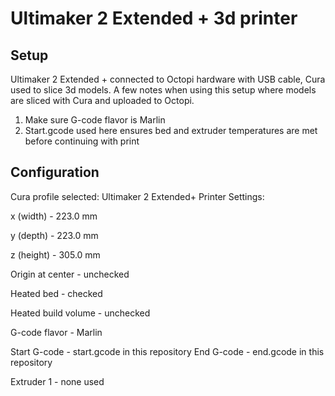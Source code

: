 # Ultimaker 2 Extended + 3d printer

## Setup
Ultimaker 2 Extended + connected to Octopi hardware with USB cable, Cura used to slice 3d models. A few notes when using this setup where models are sliced with Cura and uploaded to Octopi.
1. Make sure G-code flavor is Marlin
2. Start.gcode used here ensures bed and extruder temperatures are met before continuing with print

## Configuration
Cura profile selected: Ultimaker 2 Extended+
Printer Settings:

  x (width)            - 223.0 mm 

  y (depth)            - 223.0 mm 

  z (height)           - 305.0 mm 

  Origin at center     - unchecked  

  Heated bed           - checked 

  Heated build volume  - unchecked 

  G-code flavor        - Marlin 
 
Start G-code         - start.gcode in this repository
End G-code           - end.gcode in this repository

Extruder 1           - none used
